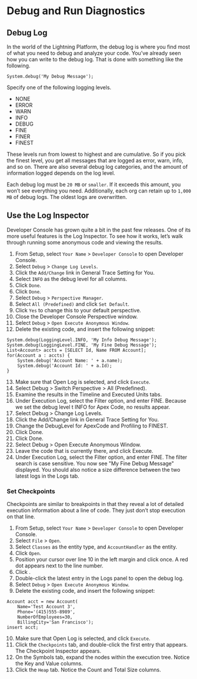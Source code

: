 # Debug and Run Diagnostics

## Debug Log

In the world of the Lightning Platform, the debug log is where you find most of what you need to debug and analyze your code. You’ve already seen how you can write to the debug log. That is done with something like the following.

```
System.debug('My Debug Message');
```

Specify one of the following logging levels.

- NONE
- ERROR
- WARN
- INFO
- DEBUG
- FINE
- FINER
- FINEST

These levels run from lowest to highest and are cumulative. So if you pick the finest level, you get all messages that are logged as error, warn, info, and so on. There are also several debug log categories, and the amount of information logged depends on the log level.

Each debug log must be `20 MB` or `smaller`. If it exceeds this amount, you won’t see everything you need. Additionally, each org can retain up to `1,000 MB` of debug logs. The oldest logs are overwritten.

## Use the Log Inspector

Developer Console has grown quite a bit in the past few releases. One of its more useful features is the Log Inspector. To see how it works, let’s walk through running some anonymous code and viewing the results.

1. From Setup, select `Your Name` > `Developer Console` to open Developer Console.
2. Select `Debug` > `Change Log Levels`.
3. Click the `Add/Change` link in General Trace Setting for You.
4. Select `INFO` as the debug level for all columns.
5. Click `Done`.
6. Click `Done`.
7. Select `Debug` > `Perspective Manager`.
8. Select `All (Predefined)` and click `Set Default`.
9. Click `Yes` to change this to your default perspective.
10. Close the Developer Console Perspective window.
11. Select `Debug` > `Open Execute Anonymous Window`.
12. Delete the existing code, and insert the following snippet:

```
System.debug(LoggingLevel.INFO, 'My Info Debug Message');
System.debug(LoggingLevel.FINE, 'My Fine Debug Message');
List<Account> accts = [SELECT Id, Name FROM Account];
for(Account a : accts) {
    System.debug('Account Name: ' + a.name);
    System.debug('Account Id: ' + a.Id);
}
```

13. Make sure that Open Log is selected, and click `Execute`.
14. Select Debug > Switch Perspective > All (Predefined).
15. Examine the results in the Timeline and Executed Units tabs.
16. Under Execution Log, select the Filter option, and enter FINE. Because we set the debug level t INFO for Apex Code, no results appear.
17. Select Debug > Change Log Levels.
18. Click the Add/Change link in General Trace Setting for You.
19. Change the DebugLevel for ApexCode and Profiling to FINEST.
20. Click Done.
21. Click Done.
22. Select Debug > Open Execute Anonymous Window.
23. Leave the code that is currently there, and click Execute.
24. Under Execution Log, select the Filter option, and enter FINE. The filter search is case sensitive. You now see "My Fine Debug Message" displayed. You should also notice a size difference between the two latest logs in the Logs tab.

### Set Checkpoints

Checkpoints are similar to breakpoints in that they reveal a lot of detailed execution information about a line of code. They just don’t stop execution on that line.

1. From Setup, select `Your Name` > `Developer Console` to open Developer Console.
2. Select `File` > `Open`.
3. Select `Classes` as the entity type, and `AccountHandler` as the entity.
4. Click `Open`.
5. Position your cursor over line 10 in the left margin and click once. A red dot appears next to the line number.
6. Click .
7. Double-click the latest entry in the Logs panel to open the debug log.
8. Select `Debug` > `Open Execute Anonymous Window`.
9. Delete the existing code, and insert the following snippet:

```
Account acct = new Account(
    Name='Test Account 3',
    Phone='(415)555-8989',
    NumberOfEmployees=30,
    BillingCity='San Francisco');
insert acct;
```

10. Make sure that Open Log is selected, and click `Execute`.
11. Click the `Checkpoints` tab, and double-click the first entry that appears. The Checkpoint Inspector appears.
12. On the Symbols tab, expand the nodes within the execution tree. Notice the Key and Value columns.
13. Click the `Heap` tab. Notice the Count and Total Size columns.
